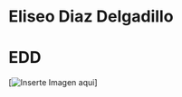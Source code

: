 # Eliseo Diaz Delgadillo
# EDD
[![Inserte Imagen aqui](https://github.com/EliseoDiazD/UP210639_CPP/blob/main/Link.jpg)]